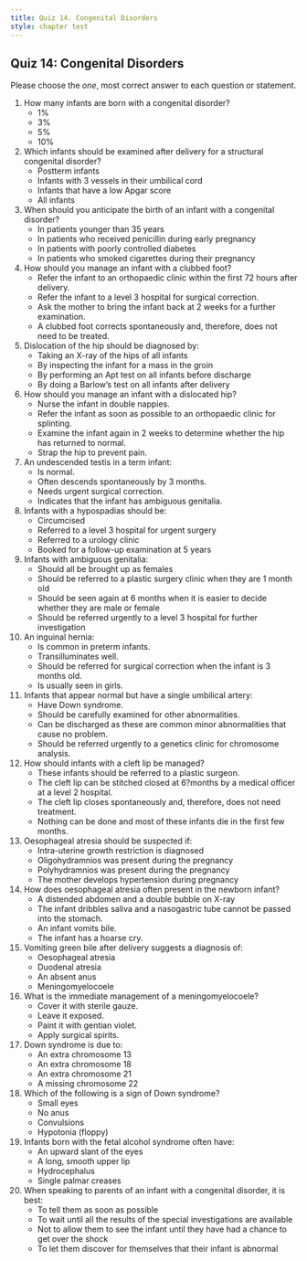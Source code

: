```yaml
---
title: Quiz 14. Congenital Disorders
style: chapter test
---
```


## Quiz 14: Congenital Disorders

Please choose the *one*, most correct answer to each question or statement.

1.	How many infants are born with a congenital disorder?
	-	1%
	+	3%
	-	5%
	-	10%
2.	Which infants should be examined after delivery for a structural congenital disorder?
	-	Postterm infants
	-	Infants with 3 vessels in their umbilical cord
	-	Infants that have a low Apgar score
	+	All infants
3.	When should you anticipate the birth of an infant with a congenital disorder?
	-	In patients younger than 35 years
	-	In patients who received penicillin during early pregnancy
	+	In patients with poorly controlled diabetes
	-	In patients who smoked cigarettes during their pregnancy
4.	How should you manage an infant with a clubbed foot?
	+	Refer the infant to an orthopaedic clinic within the first 72 hours after delivery.
	-	Refer the infant to a level 3 hospital for surgical correction.
	-	Ask the mother to bring the infant back at 2 weeks for a further examination.
	-	A clubbed foot corrects spontaneously and, therefore, does not need to be treated.
5.	Dislocation of the hip should be diagnosed by:
	-	Taking an X-ray of the hips of all infants
	-	By inspecting the infant for a mass in the groin
	-	By performing an Apt test on all infants before discharge
	+	By doing a Barlow’s test on all infants after delivery
6.	How should you manage an infant with a dislocated hip?
	-	Nurse the infant in double nappies.
	+	Refer the infant as soon as possible to an orthopaedic clinic for splinting.
	-	Examine the infant again in 2 weeks to determine whether the hip has returned to normal.
	-	Strap the hip to prevent pain.
7.	An undescended testis in a term infant:
	-	Is normal.
	+	Often descends spontaneously by 3 months.
	-	Needs urgent surgical correction.
	-	Indicates that the infant has ambiguous genitalia.
8.	Infants with a hypospadias should be:
	-	Circumcised
	-	Referred to a level 3 hospital for urgent surgery
	+	Referred to a urology clinic
	-	Booked for a follow-up examination at 5 years
9.	Infants with ambiguous genitalia:
	-	Should all be brought up as females
	-	Should be referred to a plastic surgery clinic when they are 1 month old
	-	Should be seen again at 6 months when it is easier to decide whether they are male or female
	+	Should be referred urgently to a level 3 hospital for further investigation
10.	An inguinal hernia:
	+	Is common in preterm infants.
	-	Transilluminates well.
	-	Should be referred for surgical correction when the infant is 3 months old.
	-	Is usually seen in girls.
11.	Infants that appear normal but have a single umbilical artery:
	-	Have Down syndrome.
	+	Should be carefully examined for other abnormalities.
	-	Can be discharged as these are common minor abnormalities that cause no problem.
	-	Should be referred urgently to a genetics clinic for chromosome analysis.
12.	How should infants with a cleft lip be managed?
	+	These infants should be referred to a plastic surgeon.
	-	The cleft lip can be stitched closed at 6?months by a medical officer at a level 2 hospital.
	-	The cleft lip closes spontaneously and, therefore, does not need treatment.
	-	Nothing can be done and most of these infants die in the first few months.
13.	Oesophageal atresia should be suspected if:
	-	Intra-uterine growth restriction is diagnosed
	-	Oligohydramnios was present during the pregnancy
	+	Polyhydramnios was present during the pregnancy
	-	The mother develops hypertension during pregnancy
14.	How does oesophageal atresia often present in the newborn infant?
	-	A distended abdomen and a double bubble on X-ray
	+	The infant dribbles saliva and a nasogastric tube cannot be passed into the stomach.
	-	An infant vomits bile.
	-	The infant has a hoarse cry.
15.	Vomiting green bile after delivery suggests a diagnosis of:
	-	Oesophageal atresia
	+	Duodenal atresia
	-	An absent anus
	-	Meningomyelocoele
16.	What is the immediate management of a meningomyelocoele?
	+	Cover it with sterile gauze.
	-	Leave it exposed.
	-	Paint it with gentian violet.
	-	Apply surgical spirits.
17.	Down syndrome is due to:
	-	An extra chromosome 13
	-	An extra chromosome 18
	+	An extra chromosome 21
	-	A missing chromosome 22
18.	Which of the following is a sign of Down syndrome?
	-	Small eyes
	-	No anus
	-	Convulsions
	+	Hypotonia (floppy)
19.	Infants born with the fetal alcohol syndrome often have:
	-	An upward slant of the eyes
	+	A long, smooth upper lip
	-	Hydrocephalus
	-	Single palmar creases
20.	When speaking to parents of an infant with a congenital disorder, it is best:
	+	To tell them as soon as possible
	-	To wait until all the results of the special investigations are available
	-	Not to allow them to see the infant until they have had a chance to get over the shock
	-	To let them discover for themselves that their infant is abnormal
